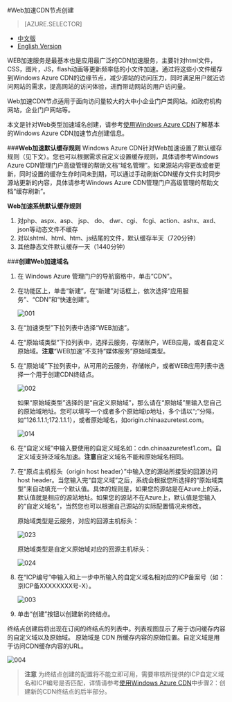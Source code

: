 <properties linkid="dev-net-common-tasks-cdn" urlDisplayName="CDN" pageTitle="How to create Web acceleration type CDN - Azure feature guide" metaKeywords="Azure CDN, Azure CDN, Azure blobs, Azure caching, Azure add-ons, CDN加速, CDN服务, 主流CDN, Web加速, Web, 网页加速, 静态加速, 缓存规则, 图片加速, CDN技术文档, CDN帮助文档, 门户网站加速" description="Learn How to create Web acceleration type CDN on Windows Azure Management Portal and default caching rules for Web CDN" metaCanonical="" services="" documentationCenter=".NET" title="" authors="" solutions="" manager="" editor="" />
<tags ms.service="cdn"
    ms.date=""
    wacn.date="2/23/2016"
    />

#Web加速CDN节点创建

> [AZURE.SELECTOR]
- [中文版 ](/documentation/articles/cdn-how-to-create-Web-CDN-endpoint)
- [English Version](/documentation/articles/cdn-enus-how-to-create-Web-CDN-endpoint)

WEB加速服务是最基本也是应用最广泛的CDN加速服务，主要针对html文件，CSS，图片，JS，flash动画等更新频率低的小文件加速。通过将这些小文件缓存到Windows Azure CDN的边缘节点，减少源站的访问压力，同时满足用户就近访问网站的需求，提高网站的访问体验，进而带动网站的用户访问量。

Web加速CDN节点适用于面向访问量较大的大中小企业门户类网站。如政府机构网站，企业门户网站等。

本文是针对Web类型加速域名创建，请参考[使用Windows Azure CDN](http://www.windowsazure.cn/documentation/articles/cdn-how-to-use/)了解基本的Windows Azure CDN加速节点创建信息。

###**Web加速默认缓存规则**
Windows Azure CDN针对Web加速设置了默认缓存规则（见下文）。您也可以根据需求自定义设置缓存规则，具体请参考Windows Azure CDN管理门户高级管理的帮助文档“域名管理”。如果源站内容更改或者更新，同时设置的缓存生存时间未到期，可以通过手动刷新CDN缓存文件实时同步源站更新的内容，具体请参考Windows Azure CDN管理门户高级管理的帮助文档“缓存刷新”。

**Web加速系统默认缓存规则**

1. 对php、aspx、asp、 jsp、 do、 dwr、cgi、 fcgi、action、ashx、axd、json等动态文件不缓存
2. 对以shtml、html、htm、js结尾的文件，默认缓存半天（720分钟） 
3. 其他静态文件默认缓存一天（1440分钟）

###**创建Web加速域名**

1. 在 Windows Azure 管理门户的导航窗格中，单击“CDN”。
2. 在功能区上，单击“新建”。在“新建”对话框上，依次选择“应用服务”、“CDN”和“快速创建”。

    ![001](./media/cdn-doc/001.png)

3. 在“加速类型”下拉列表中选择“WEB加速”。
4. 在“原始域类型”下拉列表中，选择云服务，存储账户，WEB应用，或者自定义原始域。**注意**“WEB加速”不支持“媒体服务”原始域类型。
5. 在“原始域”下拉列表中，从可用的云服务，存储帐户，或者WEB应用列表中选择一个用于创建CDN终结点。

    ![002](./media/cdn-doc/002.png)
    
    如果“原始域类型”选择的是“自定义原始域”，那么请在“原始域”里输入您自己的原始域地址。您可以填写一个或者多个原始域ip地址，多个请以“;”分隔，如“126.1.1.1;172.1.1.1），或者原始域名，如origin.chinaazuretest.com。    

    ![014](./media/cdn-doc/014.png)   

6. 在“自定义域”中输入要使用的自定义域名如：cdn.chinaazuretest1.com。自定义域支持泛域名加速。**注意**自定义域名不能和原始域名相同。
7. 在“原点主机标头（origin host header）”中输入您的源站所接受的回源访问host header。当您输入完“自定义域”之后，系统会根据您所选择的“原始域类型”来自动填充一个默认值。具体的规则是，如果您的源站是在Azure上的话，默认值就是相应的源站地址。如果您的源站不在Azure上，默认值是您输入的“自定义域名”，当然您也可以根据自己源站的实际配置情况来修改。
    
    原始域类型是云服务，对应的回源主机标头：

    ![023](./media/cdn-doc/023.png)  
    
    原始域类型是自定义原始域对应的回源主机标头：

    ![024](./media/cdn-doc/024.png)

8. 在“ICP编号”中输入和上一步中所输入的自定义域名相对应的ICP备案号（如：京ICP备XXXXXXXX号-X）。

    ![003](./media/cdn-doc/003.png)

9. 单击“创建”按钮以创建新的终结点。

终结点创建后将出现在订阅的终结点的列表中。列表视图显示了用于访问缓存内容的自定义域以及原始域。
原始域是 CDN 所缓存内容的原始位置。自定义域是用于访问CDN缓存内容的URL。

   ![004](./media/cdn-doc/004.png)

>**注意** 为终结点创建的配置将不能立即可用，需要审核所提供的ICP自定义域名和ICP编号是否匹配，详情请参考[使用Windows Azure CDN](http://www.windowsazure.cn/documentation/articles/cdn-how-to-use/)中步骤2：创建新的CDN终结点的后半部分。
